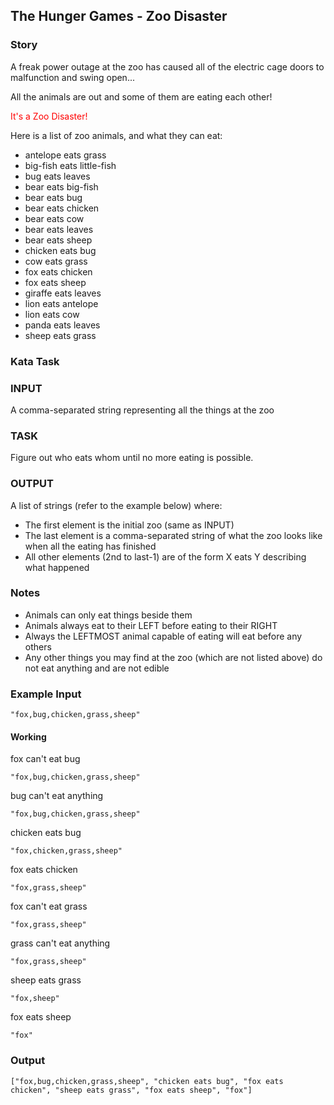 ## The Hunger Games - Zoo Disaster

### Story
A freak power outage at the zoo has caused all of the electric cage doors to malfunction and swing open...

All the animals are out and some of them are eating each other!

<span style="color:red">It's a Zoo Disaster!</span>

Here is a list of zoo animals, and what they can eat:

- antelope eats grass
- big-fish eats little-fish
- bug eats leaves
- bear eats big-fish
- bear eats bug
- bear eats chicken
- bear eats cow
- bear eats leaves
- bear eats sheep
- chicken eats bug
- cow eats grass
- fox eats chicken
- fox eats sheep
- giraffe eats leaves
- lion eats antelope
- lion eats cow
- panda eats leaves
- sheep eats grass

### Kata Task
### INPUT
A comma-separated string representing all the things at the zoo

### TASK
Figure out who eats whom until no more eating is possible.

### OUTPUT
A list of strings (refer to the example below) where:

- The first element is the initial zoo (same as INPUT)
- The last element is a comma-separated string of what the zoo looks like when all the eating has finished
- All other elements (2nd to last-1) are of the form X eats Y describing what happened

### Notes
- Animals can only eat things beside them
- Animals always eat to their LEFT before eating to their RIGHT
- Always the LEFTMOST animal capable of eating will eat before any others
- Any other things you may find at the zoo (which are not listed above) do not eat anything and are not edible

### Example Input

`"fox,bug,chicken,grass,sheep"`

#### Working

fox can't eat bug	

    "fox,bug,chicken,grass,sheep"
bug can't eat anything	

    "fox,bug,chicken,grass,sheep"
chicken eats bug	

    "fox,chicken,grass,sheep"
fox eats chicken	

    "fox,grass,sheep"
fox can't eat grass	

    "fox,grass,sheep"
grass can't eat anything	
    
    "fox,grass,sheep"
sheep eats grass	

    "fox,sheep"
fox eats sheep	
    
    "fox"

### Output

    ["fox,bug,chicken,grass,sheep", "chicken eats bug", "fox eats chicken", "sheep eats grass", "fox eats sheep", "fox"]